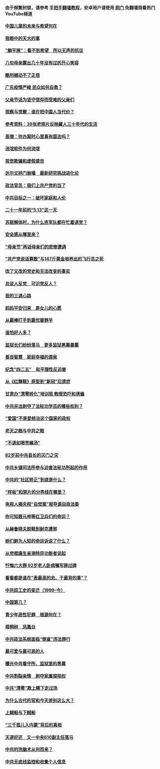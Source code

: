 #### 由于频繁封锁，请参考 [手把手翻墙教程](https://github.com/gfw-breaker/guides/wiki/)，安卓用户请使用 [网门](https://github.com/gfw-breaker/nogfw/blob/master/dl.md?t=07081001) 免翻墙观看热门YouTube频道 

#### [中国儿童的未来与希望何在](../pages/19/427680.md?t=07081001) 

#### [我眼中的天大的事](../pages/19/427619.md?t=07081001) 

#### [“躺平族”：看不到希望　所以无声的抗议](../pages/19/427464.md?t=07081001) 

#### [八旬母亲露出几十年没有过的开心笑容](../pages/19/427429.md?t=07081001) 

#### [酷刑撼动不了正信](../pages/19/427414.md?t=07081001) 

#### [广东疫情严峻 民众如何自救？](../pages/19/427311.md?t=07081001) 

#### [父亲节话为坚守信仰而受难的父亲们](../pages/19/427033.md?t=07081001) 

#### [观察与觉醒：谁在把中国人当代价？](../pages/19/426987.md?t=07081001) 

#### [参考资料：39张老照片反映藏人三十年代的生活](../pages/19/426471.md?t=07081001) 

#### [高僧：你办案时心里真有国法吗？](../pages/19/426530.md?t=07081001) 

#### [流氓软件为何流氓](../pages/19/426531.md?t=07081001) 

#### [视觉欺骗和虚假盛世](../pages/19/426443.md?t=07081001) 

#### [达尔文拱门崩塌　最新研究挑战进化论](../pages/19/426009.md?t=07081001) 

#### [政法官员：我们上共产党的当了](../pages/19/425351.md?t=07081001) 

#### [中共目标之一：破坏家庭和人伦](../pages/19/424454.md?t=07081001) 

#### [二十一年前的“5.13”这一天](../pages/19/424814.md?t=07081001) 

#### [苏联解体时，为什么连军队都在忙着退党？](../pages/19/424335.md?t=07081001) 

#### [安全感从哪里来？](../pages/19/424336.md?t=07081001) 

#### [“母亲节”再话母亲们的悲惨遭遇](../pages/19/424234.md?t=07081001) 

#### [“共产党说话算数”与147斤黄金培养出的飞行员之死](../pages/19/424115.md?t=07081001) 

#### [改了又改的党史和无法改变的事实](../pages/19/424037.md?t=07081001) 

#### [总说人反党　可识党反人？](../pages/19/423820.md?t=07081001) 

#### [我的三退心路](../pages/19/423876.md?t=07081001) 

#### [妈妈平安归来　是女儿的心愿](../pages/19/423947.md?t=07081001) 

#### [从最棒打手到最优替罪羊](../pages/19/423819.md?t=07081001) 

#### [谁怕好人多？](../pages/19/423774.md?t=07081001) 

#### [监狱长们纷纷落马　更多监狱黑幕暴露](../pages/19/423787.md?t=07081001) 

#### [善良智慧　家庭幸福的源泉](../pages/19/423632.md?t=07081001) 

#### [纪念“四二五”　和平理性反迫害](../pages/19/423660.md?t=07081001) 

#### [从《红舞鞋》原型到“新冠”后遗症](../pages/19/423509.md?t=07081001) 

#### [甘肃办“清零转化”培训班 教授恐吓和诱骗](../pages/19/423498.md?t=07081001) 

#### [中共非法剥夺了法轮功学员的哪些权利？](../pages/19/423392.md?t=07081001) 

#### [“爱国”不是爱统治这个国家的政权](../pages/19/423029.md?t=07081001) 

#### [老天之眼与中共之眼](../pages/19/423378.md?t=07081001) 

#### [“不退如喝苍蝇汤”](../pages/19/423287.md?t=07081001) 

#### [82岁前中共县长的灭门之灾](../pages/19/423055.md?t=07081001) 

#### [中共乡镇司法所参与迫害法轮功所起的作用](../pages/19/423064.md?t=07081001) 

#### [中共的“社区矫正”到底是什么？](../pages/19/422870.md?t=07081001) 

#### [“样板”和禁片的分界线在哪里？](../pages/19/422704.md?t=07081001) 

#### [电视人揭央视“自焚案”报导源自政法委](../pages/19/422770.md?t=07081001) 

#### [你可知聂元梓等红卫兵们的命运？](../pages/19/422848.md?t=07081001) 

#### [从赫鲁晓夫脱鞋到耐克遭邪](../pages/19/422826.md?t=07081001) 

#### [她们鲜为人知的命运诉说了什么？](../pages/19/422754.md?t=07081001) 

#### [从党棍康生亲测特异功能者说起](../pages/19/422657.md?t=07081001) 

#### [忏悔六大罪 92岁老人卧病嘱写罪过碑](../pages/19/422750.md?t=07081001) 

#### [看看都是谁在“表最高的忠、干最背的事”？](../pages/19/422703.md?t=07081001) 

#### [中共奴工史的变迁（1999-今）](../pages/19/422656.md?t=07081001) 

#### [中国第几？](../pages/19/422496.md?t=07081001) 

#### [青少年恶性犯罪　根源何在？](../pages/19/422449.md?t=07081001) 

#### [梧桐树　凤凰台](../pages/19/422442.md?t=07081001) 

#### [中共政法系统面临“倒查”违法罪行](../pages/19/422497.md?t=07081001) 

#### [最可爱与最可恶的人](../pages/19/422448.md?t=07081001) 

#### [曝光中共看守所、监狱里的黑幕](../pages/19/422390.md?t=07081001) 

#### [中共割裂亲情　剥夺家属探视权](../pages/19/422364.md?t=07081001) 

#### [中共“清零”欺上瞒下走过场](../pages/19/422306.md?t=07081001) 

#### [为什么古代的官和今天差别这么大？](../pages/19/422228.md?t=07081001) 

#### [上贼船与下贼船](../pages/19/422276.md?t=07081001) 

#### [“三千孤儿入内蒙”背后的真相](../pages/19/422229.md?t=07081001) 

#### [天道好还　又一中央610副主任落马](../pages/19/422155.md?t=07081001) 

#### [中共的洗脑术从何而来？](../pages/19/422154.md?t=07081001) 

#### [中共无底线监控和收集个人信息](../pages/19/422039.md?t=07081001) 

